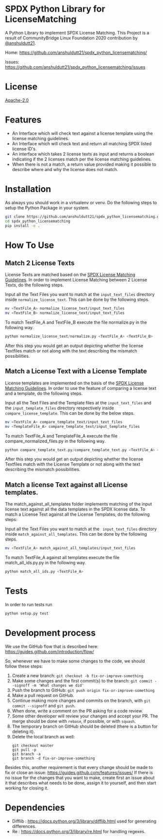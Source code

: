 # SPDX Python Library for LicenseMatching
A Python Library to implement SPDX License Matching. This Project is a result of CommunityBridge Linux Foundation 2020 contribution by [@anshuldutt21](https://github.com/anshuldutt21/).

Home: https://github.com/anshuldutt21/spdx_python_licensematching/

Issues: https://github.com/anshuldutt21/spdx_python_licensematching/issues

# License
[Apache-2.0](https://github.com/spdx/tools-python/blob/master/LICENSE)

# Features

*    An Interface which will check text against a license template using the license matching guidelines.
*    An Interface which will check text and return all matching SPDX listed license ID's.
*    An interface which takes 2 license texts as input and returns a boolean indicating if the 2 licenses match per the license matching guidelines.
*    When there is not a match, a return value provided making it possible to describe where and why the license does not match.

# Installation

As always you should work in a virtualenv or venv. Do the following steps to setup the Python Package in your system.

```bash
git clone https://github.com/anshuldutt21/spdx_python_licensematching.git
cd spdx_python_licensematching
pip install -e .
```

# How To Use

## Match 2 License Texts
License Texts are matched based on the [SPDX License Matching Guidelines](https://spdx.dev/license-list/matching-guidelines/). In order to implement License Matching between 2 License Texts, do the following steps.

Input all the Text Files you want to match at the `input_text_files` directory inside `normalize_license_text`. This can be done by the following steps.

```bash
mv <TextFile_A> normalize_license_text/input_text_files 
mv <TextFile_B> normalize_license_text/input_text_files 
```

To match  TextFile_A and TextFile_B execute the file normalize.py in the following way.

```python
python normalize_license_text/normalize.py <TextFile_A> <TextFile_B>
```
After this step you would get an output depicting whether the license Textfiles match or not along with the text describing the mismatch possibilities.

## Match a License Text with a License Template
License templates are implemented on the basis of the [SPDX License Matching Guidelines](https://spdx.dev/license-list/matching-guidelines/). In order to use the feature  of comparing a license text and a template, do the following steps.

Input all the Text Files and the Template files at the `input_text_files` and the `input_template_files` directory respectively inside `compare_license_template`.  This can be done by the below steps.

```bash
mv <TextFile_A> compare_template_text/input_text_files
mv <TemplateFile_A> compare_template_text/input_template_files
```

To match TextFile_A and TemplateFile_A execute the file compare_normalized_files.py in the following way.

```python
python compare_template_text.py/compare_template_text.py <TextFile_A> <TemplateFile_A>
```

After this step you would get an output depicting whether the license Textfiles match with the License Template or not along with the text describing the mismatch possibilities.

## Match a license Text against all License templates.

The match_against_all_templates folder implements matching of the input license text against all the data templates in the SPDX license data. To match a License Text against all the License Templates, do the following steps:

Input all the Text Files you want to match at the ` input_text_files` directory inside `match_against_all_templates`. This can be done by the following steps.

```bash
mv <TextFile_A> match_against_all_templates/input_text_files
```

To match TextFile_A against all templates execute the file match_all_ids.py.py in the following way.

```python
python match_all_ids.py <TextFile_A>
```

# Tests

In order to run tests run 

```python
python setup.py test
```

# Development process

We use the GitHub flow that is described here: https://guides.github.com/introduction/flow/

So, whenever we have to make some changes to the code, we should follow these steps:
1. Create a new branch:
    `git checkout -b fix-or-improve-something`
2. Make some changes and the first commit(s) to the branch: 
    `git commit --signoff -m 'What changes we did'`
3. Push the branch to GitHub:
    `git push origin fix-or-improve-something`
4. Make a pull request on GitHub.
5. Continue making more changes and commits on the branch, with `git commit --signoff` and `git push`.
6. When done, write a comment on the PR asking for a code review.
7. Some other developer will review your changes and accept your PR. The merge should be done with `rebase`, if possible, or with `squash`.
8. The temporary branch on GitHub should be deleted (there is a button for deleting it).
9. Delete the local branch as well:
    ```
    git checkout master
    git pull -p
    git branch -a
    git branch -d fix-or-improve-something
    ```

Besides this, another requirement is that every change should be made to fix or close an issue: https://guides.github.com/features/issues/
If there is no issue for the changes that you want to make, create first an issue about it that describes what needs to be done, assign it to yourself, and then start working for closing it.

# Dependencies

* Difflib : https://docs.python.org/3/library/difflib.html used for generating differences.
* Re : https://docs.python.org/3/library/re.html for handling regexes.
